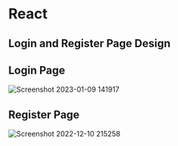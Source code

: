 # React

## Login and Register Page Design

## Login Page
![Screenshot 2023-01-09 141917](https://user-images.githubusercontent.com/102357822/211297159-7cf13d96-a453-46c2-bc59-03e58790e20f.png)

## Register Page
![Screenshot 2022-12-10 215258](https://user-images.githubusercontent.com/102357822/206879046-6f176a90-c29d-4d9e-a956-32e1299e2a95.png)
